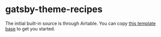 # gatsby-theme-recipes

The initial built-in source is through Airtable. You can copy [this template base](https://airtable.com/shr72BUaM4649U7ll) to get you started.
